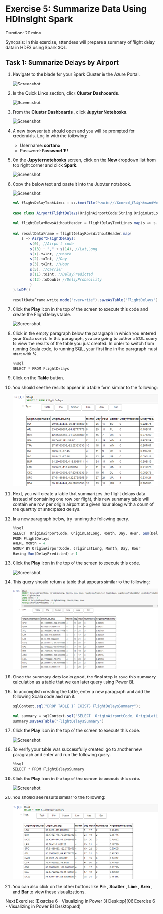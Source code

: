 # Exercise 5: Summarize Data Using HDInsight Spark

Duration: 20 mins

Synopsis: In this exercise, attendees will prepare a summary of flight delay data in HDFS using Spark SQL.

## Task 1: Summarize Delays by Airport

1. Navigate to the blade for your Spark Cluster in the Azure Portal.

    ![Screenshot](images/summarize_delays_by_airport_0.png)

1. In the Quick Links section, click **Cluster Dashboards**.

    ![Screenshot](images/summarize_delays_by_airport_1.png)

1. From the **Cluster Dashboards** , click **Jupyter Notebooks**.

    ![Screenshot](images/summarize_delays_by_airport_2.png)

1. A new browser tab should open and you will be prompted for credentials. Log in with the following:
   - User name: **cortana**
   - Password: **Password.1!!**

1. On the **Jupyter notebooks** screen, click on the **New** dropdown list from top right corner and click **Spark**.

    ![Screenshot](images/summarize_delays_by_airport_3.png)

1. Copy the below text and paste it into the Jupyter notebook.

    ![Screenshot](images/summarize_delays_by_airport_4.png)

    ```scala
    val flightDelayTextLines = sc.textFile("wasb:///Scored_FlightsAndWeather.csv")

    case class AirportFlightDelays(OriginAirportCode:String,OriginLatLong:String,Month:Integer,Day:Integer,Hour:Integer,Carrier:String,DelayPredicted:Integer,DelayProbability:Double)

    val flightDelayRowsWithoutHeader = flightDelayTextLines.map(s => s.split(",")).filter(line => line(0) != "OriginAirportCode")

    val resultDataFrame = flightDelayRowsWithoutHeader.map(
        s => AirportFlightDelays(
            s(0), //Airport code
            s(13) + "," + s(14), //Lat,Long
            s(1).toInt, //Month
            s(2).toInt, //Day
            s(3).toInt, //Hour
            s(5), //Carrier
            s(11).toInt, //DelayPredicted
            s(12).toDouble //DelayProbability
            )
    ).toDF()

    resultDataFrame.write.mode("overwrite").saveAsTable("FlightDelays")
    ```

1. Click the **Play** icon in the top of the screen to execute this code and create the FlightDelays table.

    ![Screenshot](images/summarize_delays_by_airport_5.png)

1. Click in the empty paragraph below the paragraph in which you entered your Scala script. In this paragraph, you are going to author a SQL query to view the results of the table you just created. In order to switch from running Scala code, to running SQL, your first line in the paragraph must start with %.

    ```scala
    %%sql
    SELECT * FROM FlightDelays
    ```

1. Click on the **Table** button.
2. You should see the results appear in a table form similar to the following:

    ![Screenshot](images/summarize_delays_by_airport_6.png)

1. Next, you will create a table that summarizes the flight delays data. Instead of containing one row per flight, this new summary table will contain one row per origin airport at a given hour along with a count of the quantity of anticipated delays.
2. In a new paragraph below, try running the following query.

    ```scala
    %%sql
    SELECT  OriginAirportCode, OriginLatLong, Month, Day, Hour, Sum(DelayPredicted) NumDelays, Avg(DelayProbability) AvgDelayProbability 
    FROM FlightDelays 
    WHERE Month = 4
    GROUP BY OriginAirportCode, OriginLatLong, Month, Day, Hour
    Having Sum(DelayPredicted) > 1
    ```

1. Click the **Play** icon in the top of the screen to execute this code.

    ![Screenshot](images/summarize_delays_by_airport_7.png)

1. This query should return a table that appears similar to the following:

    ![Screenshot](images/summarize_delays_by_airport_8.png)

1. Since the summary data looks good, the final step is save this summary calculation as a table that we can later query using Power BI.
2. To accomplish creating the table, enter a new paragraph and add the following Scala code and run it.

    ```scala
    sqlContext.sql("DROP TABLE IF EXISTS FlightDelaysSummary");

    val summary = sqlContext.sql("SELECT  OriginAirportCode, OriginLatLong, Month, Day, Hour, Sum(DelayPredicted) NumDelays, Avg(DelayProbability) AvgDelayProbability FROM FlightDelays WHERE Month = 4 GROUP BY OriginAirportCode, OriginLatLong, Month, Day, Hour Having Sum(DelayPredicted) > 1")
    summary.saveAsTable("FlightDelaysSummary")
    ```

1. Click the **Play** icon in the top of the screen to execute this code.

    ![Screenshot](images/summarize_delays_by_airport_9.png)

1. To verify your table was successfully created, go to another new paragraph and enter and run the following query.

    ```scala
    %%sql
    SELECT * FROM FlightDelaysSummary
    ```

1. Click the **Play** icon in the top of the screen to execute this code.

    ![Screenshot](images/summarize_delays_by_airport_10.png)

1. You should see results similar to the following:

    ![Screenshot](images/summarize_delays_by_airport_11.png)

1. You can also click on the other buttons like **Pie** , **Scatter** , **Line** , **Area** , and **Bar** to view these visualizations.

Next Exercise: [Exercise 6 - Visualizing in Power BI Desktop](06 Exercise 6 - Visualizing in Power BI Desktop.md)
